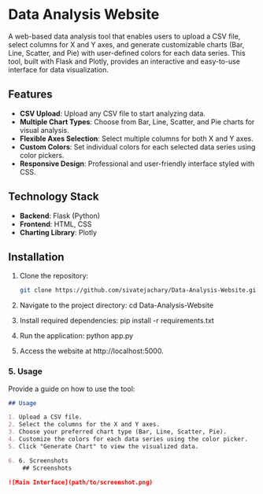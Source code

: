 # Data Analysis Website

A web-based data analysis tool that enables users to upload a CSV file, select columns for X and Y axes, and generate customizable charts (Bar, Line, Scatter, and Pie) with user-defined colors for each data series. This tool, built with Flask and Plotly, provides an interactive and easy-to-use interface for data visualization.

## Features

- **CSV Upload**: Upload any CSV file to start analyzing data.
- **Multiple Chart Types**: Choose from Bar, Line, Scatter, and Pie charts for visual analysis.
- **Flexible Axes Selection**: Select multiple columns for both X and Y axes.
- **Custom Colors**: Set individual colors for each selected data series using color pickers.
- **Responsive Design**: Professional and user-friendly interface styled with CSS.


## Technology Stack

- **Backend**: Flask (Python)
- **Frontend**: HTML, CSS
- **Charting Library**: Plotly


## Installation

1. Clone the repository:
   ```bash
   git clone https://github.com/sivatejachary/Data-Analysis-Website.git

2. Navigate to the project directory:
cd Data-Analysis-Website

3. Install required dependencies:
pip install -r requirements.txt

4. Run the application:
python app.py

5. Access the website at http://localhost:5000.
   
### 5. Usage

Provide a guide on how to use the tool:

```markdown
## Usage

1. Upload a CSV file.
2. Select the columns for the X and Y axes.
3. Choose your preferred chart type (Bar, Line, Scatter, Pie).
4. Customize the colors for each data series using the color picker.
5. Click "Generate Chart" to view the visualized data.

6. 6. Screenshots
    ## Screenshots

![Main Interface](path/to/screenshot.png)


